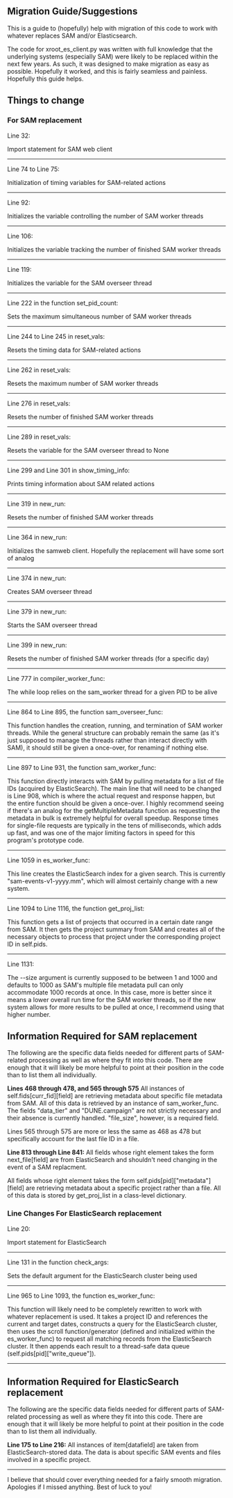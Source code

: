 ## Migration Guide/Suggestions

This is a guide to (hopefully) help with migration of this code to work with whatever replaces SAM and/or Elasticsearch.

The code for xroot_es_client.py was written with full knowledge that the underlying systems (especially SAM) were likely to be replaced within the next few years. As such, it was designed to make migration as easy as possible. Hopefully it worked, and this is fairly seamless and painless. Hopefully this guide helps.



## Things to change
### **For SAM replacement**

Line 32:

Import statement for SAM web client

---
Line 74 to Line 75:

Initialization of timing variables for SAM-related actions

---
Line 92:

Initializes the variable controlling the number of SAM worker threads

---
Line 106:

Initializes the variable tracking the number of finished SAM worker threads

---
Line 119:

Initializes the variable for the SAM overseer thread

---
Line 222 in the function set_pid_count:

Sets the maximum simultaneous number of SAM worker threads

---
Line 244 to Line 245 in reset_vals:

Resets the timing data for SAM-related actions

---
Line 262 in reset_vals:

Resets the maximum number of SAM worker threads

---
Line 276 in reset_vals:

Resets the number of finished SAM worker threads

---
Line 289 in reset_vals:

Resets the variable for the SAM overseer thread to None

---
Line 299 and Line 301 in show_timing_info:

Prints timing information about SAM related actions

---
Line 319 in new_run:

Resets the number of finished SAM worker threads

---
Line 364 in new_run:

Initializes the samweb client. Hopefully the replacement will have some sort of analog

---
Line 374 in new_run:

Creates SAM overseer thread

---
Line 379 in new_run:

Starts the SAM overseer thread

---
Line 399 in new_run:

Resets the number of finished SAM worker threads (for a specific day)

---
Line 777 in compiler_worker_func:

The while loop relies on the sam_worker thread for a given PID to be alive

---
Line 864 to Line 895, the function sam_overseer_func:

This function handles the creation, running, and termination of SAM worker threads. While the general structure can probably remain the same (as it's just supposed to manage the threads rather than interact directly with SAM), it should still be given a once-over, for renaming if nothing else.

---
Line 897 to Line 931, the function sam_worker_func:

This function directly interacts with SAM by pulling metadata for a list of file IDs (acquired by ElasticSearch). The main line that will need to be changed is Line 908, which is where the actual request and response happen, but the entire function should be given a once-over. I highly recommend seeing if there's an analog for the getMultipleMetadata function as requesting the metadata in bulk is extremely helpful for overall speedup. Response times for single-file requests are typically in the tens of milliseconds, which adds up fast, and was one of the major limiting factors in speed for this program's prototype code.

---
Line 1059 in es_worker_func:

This line creates the ElasticSearch index for a given search. This is currently "sam-events-v1-yyyy.mm", which will almost certainly change with a new system.

---
Line 1094 to Line 1116, the function get_proj_list:

This function gets a list of projects that occurred in a certain date range from SAM. It then gets the project summary from SAM and creates all of the necessary objects to process that project under the corresponding project ID in self.pids.

---
Line 1131:

The --size argument is currently supposed to be between 1 and 1000 and defaults to 1000 as SAM's multiple file metadata pull can only accommodate 1000 records at once. In this case, more is better since it means a lower overall run time for the SAM worker threads, so if the new system allows for more results to be pulled at once, I recommend using that higher number.

## Information Required for SAM replacement
The following are the specific data fields needed for different parts of SAM-related processing as well as where they fit into this code. There are enough that it will likely be more helpful to point at their position in the code than to list them all individually.


**Lines 468 through 478, and 565 through 575**
All instances of self.fids[curr_fid][field] are retrieving metadata about specific file metadata from SAM. All of this data is retrieved by an instance of sam_worker_func. The fields "data_tier" and "DUNE.campaign" are not strictly necessary and their absence is currently handled. "file_size", however, is a required field.

Lines 565 through 575 are more or less the same as 468 as 478 but specifically account for the last file ID in a file.


**Line 813 through Line 841:**
All fields whose right element takes the form next_file[field] are from ElasticSearch and shouldn't need changing in the event of a SAM replacment.

All fields whose right element takes the form self.pids[pid]["metadata"][field] are retrieving metadata about a specific project rather than a file. All of this data is stored by get_proj_list in a class-level dictionary.


### **Line Changes For ElasticSearch replacement**

Line 20:

Import statement for ElasticSearch

---

Line 131 in the function check_args:

Sets the default argument for the ElasticSearch cluster being used

---

Line 965 to Line 1093, the function es_worker_func:

This function will likely need to be completely rewritten to work with whatever replacement is used. It takes a project ID and references the current and target dates, constructs a query for the ElasticSearch cluster, then uses the scroll function/generator (defined and initialized within the es_worker_func) to request all matching records from the ElasticSearch cluster. It then appends each result to a thread-safe data queue (self.pids[pid]["write_queue"]).

---

## Information Required for ElasticSearch replacement
The following are the specific data fields needed for different parts of SAM-related processing as well as where they fit into this code. There are enough that it will likely be more helpful to point at their position in the code than to list them all individually.

**Line 175 to Line 216:**
All instances of item[datafield] are taken from ElasticSearch-stored data. The data is about specific SAM events and files involved in a specific project.



---


I believe that should cover everything needed for a fairly smooth migration. Apologies if I missed anything. Best of luck to you!